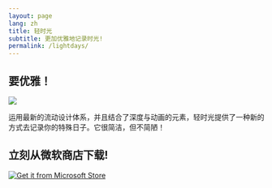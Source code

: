 ```yaml
---
layout: page
lang: zh
title: 轻时光
subtitle: 更加优雅地记录时光!
permalink: /lightdays/
---
```

## 要优雅！
![](https://rawgit.com/totoroyyb/totoroyyb.github.io/master/pic/lightdays/1.jpg)

运用最新的流动设计体系，并且结合了深度与动画的元素，轻时光提供了一种新的方式去记录你的特殊日子。它很简洁，但不简陋！

## 立刻从微软商店下载!
[![Get it from Microsoft Store](https://assets.windowsphone.com/85864462-9c82-451e-9355-a3d5f874397a/English_get-it-from-MS_InvariantCulture_Default.png)](https://www.microsoft.com/store/apps/9PDG5JKBNPP3)